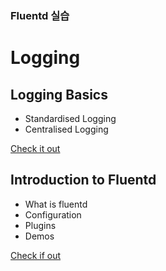 ### Fluentd 실습


# Logging

## Logging Basics

* Standardised Logging
* Centralised Logging 

[Check it out](./fluentd/basic-demo/readme.md)

## Introduction to Fluentd

* What is fluentd
* Configuration
* Plugins
* Demos

[Check if out](./fluentd/introduction/readme.md)
